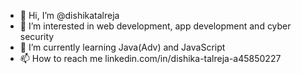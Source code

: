 - 👋 Hi, I’m @dishikatalreja
- 👀 I’m interested in web development, app development and cyber security
- 🌱 I’m currently learning Java(Adv) and JavaScript
- 📫 How to reach me linkedin.com/in/dishika-talreja-a45850227

<!---
dishikatalreja/dishikatalreja is a ✨ special ✨ repository because its `README.md` (this file) appears on your GitHub profile.
You can click the Preview link to take a look at your changes.
--->
